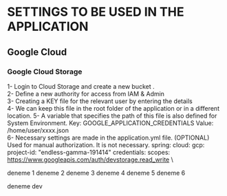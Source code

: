 # SETTINGS TO BE USED IN THE APPLICATION

## Google Cloud

### Google Cloud Storage

1- Login to Cloud Storage and create a new bucket . \
2- Define a new authority for access from IAM & Admin \
3- Creating a KEY file for the relevant user by entering the details  \
4- We can keep this file in the root folder of the application or in a different location.
5- A variable that specifies the path of this file is also defined for System Environment.
Key: GOOGLE_APPLICATION_CREDENTIALS
Value: /home/user/xxxx.json\
6- Necessary settings are made in the application.yml file. (OPTIONAL)
Used for manual authorization. It is not necessary.
spring:
    cloud:
        gcp:
            project-id: "endless-gamma-191414"
            credentials:
            scopes: https://www.googleapis.com/auth/devstorage.read_write
  \



deneme 1
deneme 2
deneme 3
deneme 4
deneme 5
deneme 6


deneme dev